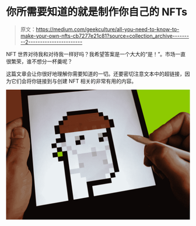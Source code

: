 # 你所需要知道的就是制作你自己的 NFTs

> 原文：<https://medium.com/geekculture/all-you-need-to-know-to-make-your-own-nfts-cb7277e21c81?source=collection_archive---------2----------------------->

NFT 世界对待我和对待我一样好吗？我希望答案是一个大大的“是！”。市场一直很繁荣，谁不想分一杯羹呢？

这篇文章会让你很好地理解你需要知道的一切。还要密切注意文本中的超链接，因为它们会将你链接到与创建 NFT 相关的非常有用的内容。

![](img/b4c1148d504a765565ec94cc0efd2263.png)